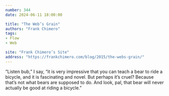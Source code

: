 ```yaml
---
number: 344
date: 2024-06-11 18:00:00

title: "The Web’s Grain"
authors: "Frank Chimero"
tags:
- Flow
- Web

site: "Frank Chimero’s Site"
address: "https://frankchimero.com/blog/2015/the-webs-grain/"
---
```


“Listen bub,” I say, “it is very impressive that you can teach a bear to ride a bicycle, and it is fascinating and novel. But perhaps it’s cruel? Because that’s not what bears are supposed to do. And look, pal, that bear will never actually be good at riding a bicycle.”